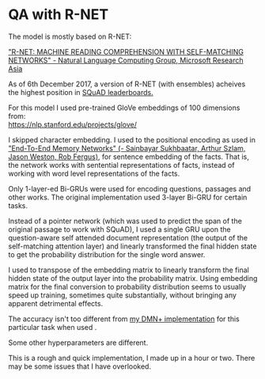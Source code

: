 # QA with R-NET

The model is mostly based on R-NET:

["R-NET: MACHINE READING COMPREHENSION WITH SELF-MATCHING NETWORKS" - Natural Language Computing Group, Microsoft Research Asia](https://www.microsoft.com/en-us/research/wp-content/uploads/2017/05/r-net.pdf)

As of 6th December 2017, a version of R-NET (with ensembles) acheives the highest position in [SQuAD leaderboards.](https://rajpurkar.github.io/SQuAD-explorer/) 

For this model I used pre-trained GloVe embeddings of 100 dimensions from:  
https://nlp.stanford.edu/projects/glove/

I skipped character embedding. I used to the positional encoding as used in ["End-To-End Memory Networks" (- Sainbayar Sukhbaatar, Arthur Szlam, Jason Weston, Rob Fergus)](https://arxiv.org/abs/1503.08895), for sentence embedding of the facts. That is, the network works with sentential representations of facts, instead of working with word level representations of the facts. 

Only 1-layer-ed Bi-GRUs were used for encoding questions, passages and other works. The original implementation used 3-layer Bi-GRU for certain tasks. 

Instead of a pointer network (which was used to predict the span of the original passage to work with SQuAD), I used a single GRU upon the question-aware self attended document representation (the output of the self-matching attention layer) and linearly transformed the final hidden state to get the probability distribution for the single word answer. 

I used to transpose of the embedding matrix to linearly transform the final hidden state of the output layer into the probability matrix. Using embedding matrix for the final conversion to probability distribution seems to usually speed up training, sometimes quite substantially, without bringing any apparent detrimental effects. 

The accuracy isn't too different from [my DMN+ implementation](https://github.com/JRC1995/Dynamic-Memory-Network-Plus) for this particular task when used . 

Some other hyperparameters are different. 

This is a rough and quick implementation, I made up in a hour or two. There may be some issues that I have overlooked.



